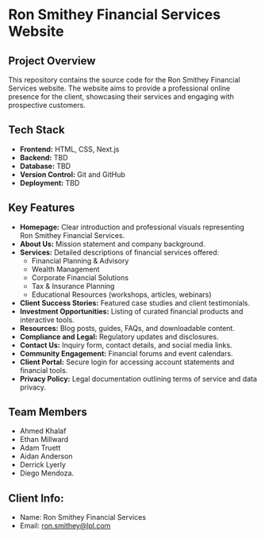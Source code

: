 # Ron Smithey Financial Services Website

## Project Overview
This repository contains the source code for the Ron Smithey Financial Services website. The website aims to provide a professional online presence for the client, showcasing their services and engaging with prospective customers.

## Tech Stack
- **Frontend:** HTML, CSS, Next.js
- **Backend:** TBD
- **Database:** TBD
- **Version Control:** Git and GitHub
- **Deployment:** TBD

## Key Features
- **Homepage:** Clear introduction and professional visuals representing Ron Smithey Financial Services.
- **About Us:** Mission statement and company background.
- **Services:** Detailed descriptions of financial services offered:
  - Financial Planning & Advisory
  - Wealth Management
  - Corporate Financial Solutions
  - Tax & Insurance Planning
  - Educational Resources (workshops, articles, webinars)
- **Client Success Stories:** Featured case studies and client testimonials.
- **Investment Opportunities:** Listing of curated financial products and interactive tools.
- **Resources:** Blog posts, guides, FAQs, and downloadable content.
- **Compliance and Legal:** Regulatory updates and disclosures.
- **Contact Us:** Inquiry form, contact details, and social media links.
- **Community Engagement:** Financial forums and event calendars.
- **Client Portal:** Secure login for accessing account statements and financial tools.
- **Privacy Policy:** Legal documentation outlining terms of service and data privacy.

## Team Members 
- Ahmed Khalaf
- Ethan Millward
- Adam Truett
- Aidan Anderson
- Derrick Lyerly
- Diego Mendoza.

## Client Info:
- Name: Ron Smithey Financial Services
- Email: ron.smithey@lpl.com
